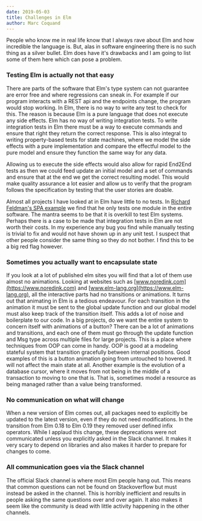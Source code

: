 ```yaml
---
date: 2019-05-03
title: Challenges in Elm
author: Marc Coquand
---
```


People who know me in real life know that I always rave about Elm and how
incredible the language is. But, alas in software engineering there is no such
thing as a silver bullet. Elm does have it's drawbacks and I am going to list
some of them here which can pose a problem.

### Testing Elm is actually not that easy

There are parts of the software that Elm's type system can not guarantee are
error free and where regressions can sneak in. For example if our program
interacts with a REST api and the endpoints change, the program would stop
working. In Elm, there is no way to write any test to check for this. The reason
is because Elm is a pure language that does not execute any side effects. Elm
has no way of writing integration tests. To write integration tests in Elm there
must be a way to execute commands and ensure that right they return the correct
response. This is also integral to writing property-based tests for state
machines, where we model the side effects with a pure implementation and compare
the effectful model to the pure model and ensure they function the same way for
any data.

Allowing us to execute the side effects would also allow for rapid End2End tests
as then we could feed update an initial model and a set of commands and ensure
that at the end we get the correct resulting model. This would make quality
assurance a lot easier and allow us to verify that the program follows the
specification by testing that the user stories are doable.

Almost all projects I have looked at in Elm have little to no tests. In [Richard
Feldman's SPA example](https://github.com/rtfeldman/elm-spa-example) we find
that he only tests one module in the entire software. The mantra seems to be
that it is overkill to test Elm systems. Perhaps there is a case to be made that
integration tests in Elm are not worth their costs. In my experience any
bug you find while manually testing is trivial to fix and would not have shown
up in any unit test. I suspect that other people consider the same thing so they
do not bother. I find this to be a big red flag however.

### Sometimes you actually want to encapsulate state

If you look at a lot of published elm sites you will find that a lot of them use
almost no animations. Looking at websites such as
[www.noredink.com](https://www.noredink.com) and [www.elm-lang.org](https://www.elm-lang.org),
all the interactive parts had no transitions or animations. It turns out that
animating in Elm is a tedious endeavour. For each transition in the animation it
must be sent to the global update function and our global model must also keep
track of the transition itself. This adds a lot of noise and boilerplate to our
code. In a big projects, do we want the entire system to concern itself with
animations of a button? There can be a lot of animations and transitions, and
each one of them must go through the update function and Msg type across
multiple files for large projects. This is a place where techniques from OOP can
come in handy. OOP is good at a modeling stateful system that transition
gracefully between internal positions. Good examples of this is a button
animation going from untouched to hovered. It will not affect the main state at
all. Another example is the evolution of a database cursor, where it moves from
not being in the middle of a transaction to moving to one that is. That is,
sometimes model a resource as being managed rather than a value being
transformed.

### No communication on what will change

When a new version of Elm comes out, all packages need to explicitly be updated
to the latest version, even if they do not need modifications. In the transition
from Elm 0.18 to Elm 0.19 they removed user defined infix operators. While I
applaud this change, these deprecations were not communicated unless you
explicitly asked in the Slack channel. It makes it very scary to depend on
libraries and also makes it harder to prepare for changes to come.

### All communication goes via the Slack channel

The official Slack channel is where most Elm people hang out. This means that
common questions can not be found on Stackoverflow but
must instead be asked in the channel. This is horribly inefficient and results
in people asking the same questions over and over again. It also makes it seem
like the community is dead with little activity happening in the other channels.
